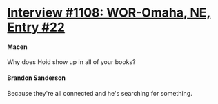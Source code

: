 # [Interview #1108: WOR-Omaha, NE, Entry #22](https://www.theoryland.com/intvmain.php?i=1108#22)

#### Macen

Why does Hoid show up in all of your books?

#### Brandon Sanderson

Because they're all connected and he's searching for something.

